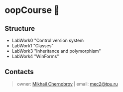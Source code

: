 # **oopCourse** 🦽
## Structure
+ LabWork0 "Control version system
+ LabWork1 "Classes"
+ LabWork3 "Inheritance and polymorphism"
+ LabWork4 "WinForms"
## Contacts
> owner: [Mikhail Chernobrov](https://vk.com/f4ilfish) | email: mec2@tpu.ru
